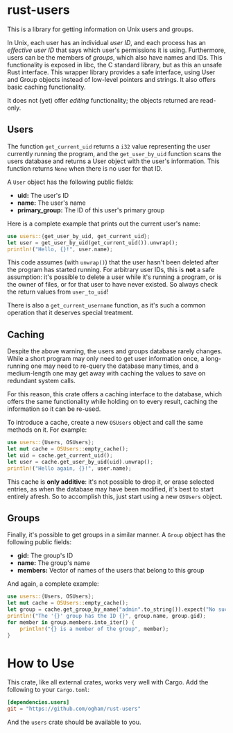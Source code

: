 rust-users
==========

This is a library for getting information on Unix users and groups.

In Unix, each user has an individual *user ID*, and each process has an
*effective user ID* that says which user's permissions it is using.
Furthermore, users can be the members of *groups*, which also have names
and IDs. This functionality is exposed in libc, the C standard library,
but as this an unsafe Rust interface. This wrapper library provides a safe
interface, using User and Group objects instead of low-level pointers and
strings. It also offers basic caching functionality.

It does not (yet) offer *editing* functionality; the objects returned are
read-only.

Users
-----

The function `get_current_uid` returns a `i32` value representing the user
currently running the program, and the `get_user_by_uid` function scans the
users database and returns a User object with the user's information. This
function returns `None` when there is no user for that ID.

A `User` object has the following public fields:

- **uid:** The user's ID
- **name:** The user's name
- **primary_group:** The ID of this user's primary group

Here is a complete example that prints out the current user's name:

```rust
use users::{get_user_by_uid, get_current_uid};
let user = get_user_by_uid(get_current_uid()).unwrap();
println!("Hello, {}!", user.name);
```

This code assumes (with `unwrap()`) that the user hasn't been deleted
after the program has started running. For arbitrary user IDs, this is
**not** a safe assumption: it's possible to delete a user while it's
running a program, or is the owner of files, or for that user to have
never existed. So always check the return values from `user_to_uid`!

There is also a `get_current_username` function, as it's such a common
operation that it deserves special treatment.

Caching
-------

Despite the above warning, the users and groups database rarely changes.
While a short program may only need to get user information once, a
long-running one may need to re-query the database many times, and a
medium-length one may get away with caching the values to save on redundant
system calls.

For this reason, this crate offers a caching interface to the database,
which offers the same functionality while holding on to every result,
caching the information so it can be re-used.

To introduce a cache, create a new `OSUsers` object and call the same
methods on it. For example:

```rust
use users::{Users, OSUsers};
let mut cache = OSUsers::empty_cache();
let uid = cache.get_current_uid();
let user = cache.get_user_by_uid(uid).unwrap();
println!("Hello again, {}!", user.name);
```

This cache is **only additive**: it's not possible to drop it, or erase
selected entries, as when the database may have been modified, it's best to
start entirely afresh. So to accomplish this, just start using a new
`OSUsers` object.

Groups
------

Finally, it's possible to get groups in a similar manner. A `Group` object
has the following public fields:

- **gid:** The group's ID
- **name:** The group's name
- **members:** Vector of names of the users that belong to this group

And again, a complete example:

```rust
use users::{Users, OSUsers};
let mut cache = OSUsers::empty_cache();
let group = cache.get_group_by_name("admin".to_string()).expect("No such group 'admin'!");
println!("The '{}' group has the ID {}", group.name, group.gid);
for member in group.members.into_iter() {
    println!("{} is a member of the group", member);
}
```

How to Use
==========

This crate, like all external crates, works very well with Cargo. Add the following to your `Cargo.toml`:

```toml
[dependencies.users]
git = "https://github.com/ogham/rust-users"
```

And the `users` crate should be available to you.
